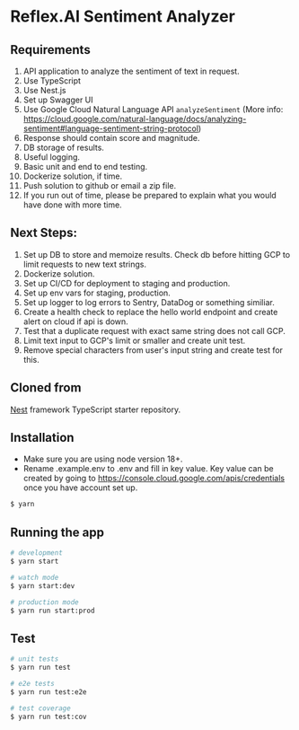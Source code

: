 # Reflex.AI Sentiment Analyzer

## Requirements

1. API application to analyze the sentiment of text in request.
2. Use TypeScript
3. Use Nest.js
4. Set up Swagger UI
5. Use Google Cloud Natural Language API `analyzeSentiment` (More info: https://cloud.google.com/natural-language/docs/analyzing-sentiment#language-sentiment-string-protocol)
6. Response should contain score and magnitude.
7. DB storage of results.
8. Useful logging.
9. Basic unit and end to end testing.
10. Dockerize solution, if time.
11. Push solution to github or email a zip file.
12. If you run out of time, please be prepared to explain what you would have done with more time.

## Next Steps:

1.  Set up DB to store and memoize results. Check db before hitting GCP to limit requests to new text strings.
2.  Dockerize solution.
3.  Set up CI/CD for deployment to staging and production.
4.  Set up env vars for staging, production.
5.  Set up logger to log errors to Sentry, DataDog or something similiar.
6.  Create a health check to replace the hello world endpoint and create alert on cloud if api is down.
7.  Test that a duplicate request with exact same string does not call GCP.
8.  Limit text input to GCP's limit or smaller and create unit test.
9.  Remove special characters from user's input string and create test for this.

## Cloned from

[Nest](https://github.com/nestjs/nest) framework TypeScript starter repository.

## Installation

- Make sure you are using node version 18+.
- Rename .example.env to .env and fill in key value. Key value can be created by going to https://console.cloud.google.com/apis/credentials once you have account set up.

```bash
$ yarn
```

## Running the app

```bash
# development
$ yarn start

# watch mode
$ yarn start:dev

# production mode
$ yarn run start:prod
```

## Test

```bash
# unit tests
$ yarn run test

# e2e tests
$ yarn run test:e2e

# test coverage
$ yarn run test:cov
```
